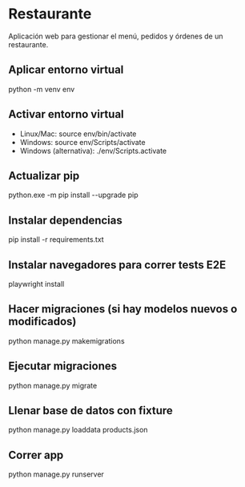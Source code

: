 # Restaurante
Aplicación web para gestionar el menú, pedidos y órdenes de un restaurante.

## Aplicar entorno virtual
python -m venv env

## Activar entorno virtual
- Linux/Mac: source env/bin/activate
- Windows: source env/Scripts/activate
- Windows (alternativa): ./env/Scripts.activate

## Actualizar pip
python.exe -m pip install --upgrade pip

## Instalar dependencias
pip install -r requirements.txt

## Instalar navegadores para correr tests E2E
playwright install

## Hacer migraciones (si hay modelos nuevos o modificados)
python manage.py makemigrations

## Ejecutar migraciones
python manage.py migrate

## Llenar base de datos con fixture
python manage.py loaddata products.json

## Correr app
python manage.py runserver
